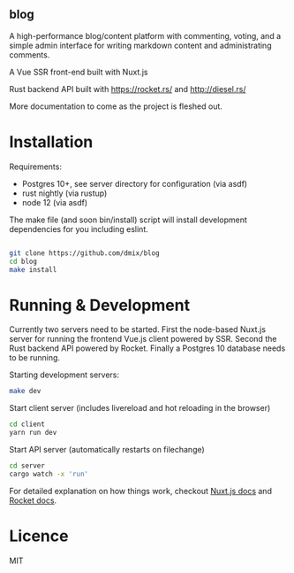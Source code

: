 blog
---

A high-performance blog/content platform with commenting, voting, and a simple
admin interface for writing markdown content and administrating comments.

A Vue SSR front-end built with Nuxt.js

Rust backend API built with https://rocket.rs/ and http://diesel.rs/

More documentation to come as the project is fleshed out.

# Installation

Requirements:

- Postgres 10+, see server directory for configuration (via asdf)
- rust nightly (via rustup)
- node 12 (via asdf)

The make file (and soon bin/install) script will install development
dependencies for you including eslint.

```Bash

git clone https://github.com/dmix/blog
cd blog
make install
```

# Running & Development

Currently two servers need to be started. First the node-based Nuxt.js server
for running the frontend Vue.js client powered by SSR. Second the Rust backend
API powered by Rocket. Finally a Postgres 10 database needs to be running.

Starting development servers:

```Bash
make dev
```

Start client server (includes livereload and hot reloading in the browser)
```Bash
cd client
yarn run dev
```

Start API server (automatically restarts on filechange)
```Bash
cd server
cargo watch -x 'run'
```

For detailed explanation on how things work, checkout
[Nuxt.js docs](https://nuxtjs.org) and
[Rocket docs](https://rocket.rs/v0.4/guide/getting-started/).

# Licence

MIT
